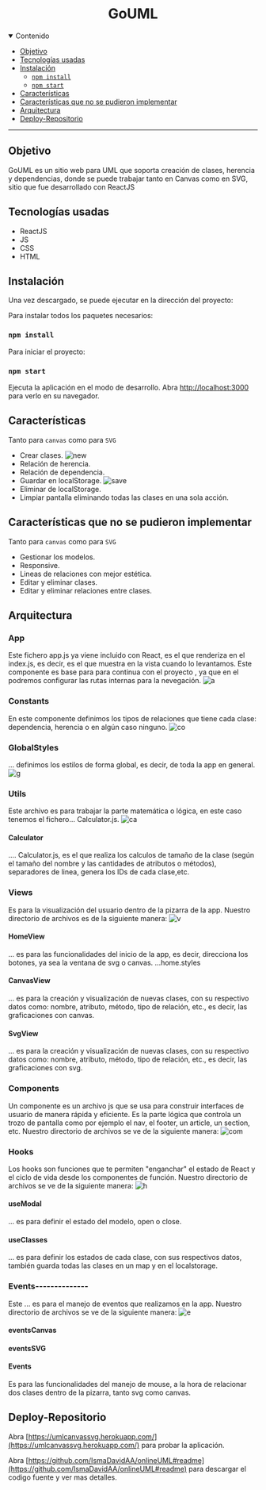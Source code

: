 <h1 align="center">
 GoUML
</h1>

<details open="open">
<summary>Contenido</summary>

- [Objetivo](#objetivo)
- [Tecnologías usadas](#tecnologías-usadas)
- [Instalación](#instalación)
  - [`npm install`](#npm-install)
  - [`npm start`](#npm-start)
- [Características](#características)
- [Características que no se pudieron implementar](#características-que-no-se-pudieron-implementar)
- [Arquitectura](#arquitectura)
- [Deploy-Repositorio](#deploy-repositorio)
</details>

---

## Objetivo

GoUML es un sitio web para UML que soporta creación de clases, herencia y dependencias, donde se puede trabajar tanto en Canvas como en SVG, sitio que fue desarrollado con ReactJS

## Tecnologías usadas

- ReactJS
- JS
- CSS
- HTML

## Instalación

Una vez descargado, se puede ejecutar en la dirección del proyecto:

Para instalar todos los paquetes necesarios:

### `npm install`

Para iniciar el proyecto:

### `npm start`

Ejecuta la aplicación en el modo de desarrollo.
Abra [http://localhost:3000](http://localhost:3000) para verlo en su navegador.

## Características

Tanto para `canvas` como para `SVG`

- Crear clases.
![new](https://github.com/IsmaDavidAA/onlineUML/blob/main/src/images/nueva%20clase.gif)
- Relación de herencia.
- Relación de dependencia.
- Guardar en localStorage.
![save](https://github.com/IsmaDavidAA/onlineUML/blob/main/src/images/guardar%20diagrama.gif)
- Eliminar de localStorage.
- Limpiar pantalla eliminando todas las clases en una sola acción.

## Características que no se pudieron implementar

Tanto para `canvas` como para `SVG`

- Gestionar los modelos.
- Responsive.
- Lineas de relaciones con mejor estética.
- Editar y eliminar clases.
- Editar y eliminar relaciones entre clases.

## Arquitectura

### App
Este fichero app.js ya viene incluido con React, es el que renderiza en el index.js, es decir, es el que muestra en la vista cuando lo levantamos. 
Este componente es base para para continua con el proyecto , ya que en el podremos configurar las rutas internas para la nevegación.
![a](https://github.com/IsmaDavidAA/onlineUML/blob/main/src/images/app.png)
### Constants
En este componente definimos los tipos de relaciones que tiene cada clase: dependencia, herencia o en algún caso ninguno.
![co](https://github.com/IsmaDavidAA/onlineUML/blob/main/src/images/constants.png)
### GlobalStyles
... definimos los estilos de forma global, es decir, de toda la app en general.
![g](https://github.com/IsmaDavidAA/onlineUML/blob/main/src/images/globalStyles.png)
### Utils
Este archivo es para trabajar la parte matemática o lógica, en este caso tenemos el fichero... Calculator.js.
![ca](https://github.com/IsmaDavidAA/onlineUML/blob/main/src/images/calculator.png)
#### Calculator
.... Calculator.js, es el que realiza los calculos de tamaño de la clase (según el tamaño del nombre y las cantidades de atributos o métodos), separadores de linea, genera los IDs de cada clase,etc.
### Views
Es para la visualización del usuario dentro de la pizarra de la app.
Nuestro directorio de archivos es de la siguiente manera:
![v](https://github.com/IsmaDavidAA/onlineUML/blob/main/src/images/views.png)
#### HomeView
... es para las funcionalidades del inicio de la app, es decir, direcciona los botones, ya sea la ventana de svg o canvas.
...home.styles
#### CanvasView
... es para la creación y visualización de nuevas clases, con su respectivo datos como: nombre, atributo, método, tipo de relación, etc., es decir, las graficaciones con canvas.
#### SvgView
... es para la creación y visualización de nuevas clases, con su respectivo datos como: nombre, atributo, método, tipo de relación, etc., es decir, las graficaciones con svg.
### Components
Un componente es un archivo js que se usa para construir interfaces de usuario de manera rápida y eficiente. Es la parte lógica que controla un trozo de pantalla como por ejemplo el nav, el footer, un article, un section, etc.
Nuestro directorio de archivos se ve de la siguiente manera:
![com](https://github.com/IsmaDavidAA/onlineUML/blob/main/src/images/componentes.png)
### Hooks
Los hooks son funciones que te permiten "enganchar" el estado de React y el ciclo de vida desde los componentes de función.
Nuestro directorio de archivos se ve de la siguiente manera:
![h](https://github.com/IsmaDavidAA/onlineUML/blob/main/src/images/hooks.png)
#### useModal
... es para definir el estado del modelo, open o close.
#### useClasses
... es para definir los estados de cada clase, con sus respectivos datos, también guarda todas las clases en un map y en el localstorage.
### Events--------------
Este ... es para el manejo de eventos que realizamos en la app.
Nuestro directorio de archivos se ve de la siguiente manera:
![e](https://github.com/IsmaDavidAA/onlineUML/blob/main/src/images/events.png)
#### eventsCanvas
#### eventsSVG

#### Events
Es para las funcionalidades del manejo de mouse, a la hora de relacionar dos clases dentro de la pizarra, tanto svg como canvas.
## Deploy-Repositorio

Abra [https://umlcanvassvg.herokuapp.com/](https://umlcanvassvg.herokuapp.com/) para probar la aplicación.

Abra [https://github.com/IsmaDavidAA/onlineUML#readme](https://github.com/IsmaDavidAA/onlineUML#readme) para descargar el codigo fuente y ver mas detalles.
